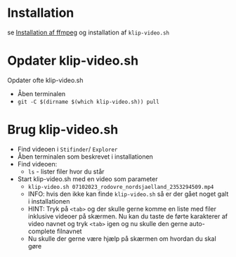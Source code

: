 # Installation
se [Installation af ffmpeg](installation-af-ffmpeg.md) og installation af `klip-video.sh`

# Opdater klip-video.sh
Opdater ofte klip-video.sh
- Åben terminalen
- `git -C $(dirname $(which klip-video.sh)) pull` 

# Brug klip-video.sh
- Find videoen i `Stifinder`/ `Explorer`
- Åben terminalen som beskrevet i installationen
- Find videoen:
    -  `ls` - lister filer hvor du står
- Start klip-video.sh med en video som parameter
    - `klip-video.sh 07102023_rodovre_nordsjaelland_2353294509.mp4`
    - INFO: hvis den ikke kan finde `klip-video.sh` så er der gået noget galt i installationen
    - HINT: Tryk på `<tab>` og der skulle gerne komme en liste med filer inklusive videoer på skærmen. Nu kan du taste de førte karakterer af video navnet og tryk `<tab>` igen og nu skulle den gerne auto-complete filnavnet
    - Nu skulle der gerne være hjælp på skærmen om hvordan du skal gøre 


